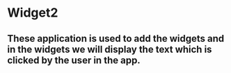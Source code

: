 # Widget2

## These application is used to add the widgets and in the widgets we will display the text which is clicked by the user in the app. 
